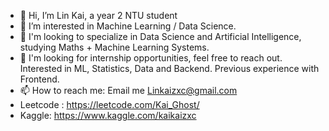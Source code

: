 - 👋 Hi, I’m Lin Kai, a year 2 NTU student
- 👀 I’m interested in Machine Learning / Data Science.
- 🌱 I'm looking to specialize in Data Science and Artificial Intelligence, studying Maths + Machine Learning Systems.
- 💞️ I'm looking for internship opportunities, feel free to reach out. Interested in ML, Statistics, Data and Backend. Previous experience with Frontend. 
- 📫 How to reach me: Email me Linkaizxc@gmail.com 
- Leetcode : https://leetcode.com/Kai_Ghost/
- Kaggle: https://www.kaggle.com/kaikaizxc

<!---
KaiKaizxc/KaiKaizxc is a ✨ special ✨ repository because its `README.md` (this file) appears on your GitHub profile.
You can click the Preview link to take a look at your changes.
--->
